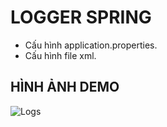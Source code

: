# LOGGER SPRING
- Cấu hình application.properties.
- Cấu hình file xml.
## HÌNH ẢNH DEMO
![Logs](https://media-exp1.licdn.com/dms/image/C5622AQG07dtHGi_5FQ/feedshare-shrink_2048_1536/0/1658998772986?e=1661990400&v=beta&t=3dGcxdbTld_MmJAnYrqQk1yDkkkgdUapuq35zAZGEE0)
